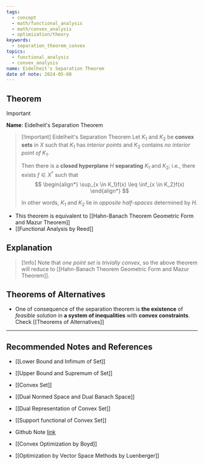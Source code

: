 ```yaml
---
tags:
  - concept
  - math/functional_analysis
  - math/convex_analysis
  - optimization/theory
keywords:
  - separation_theorem_convex
topics:
  - functional_analysis
  - convex_analysis
name: Eidelheit's Separation Theorem
date of note: 2024-05-08
---
```


## Theorem

>[!important]
>**Name**:   Eidelheit's Separation Theorem

>[!important] Eidelheit's Separation Theorem
>Let $K_1$ and $K_2$ be **convex sets** in $X$ such that $K_1$ has *interior points* and $K_2$ contains *no interior point of $K_1$.*
>
>Then there is a **closed hyperplane** $H$ **separating** $K_1$ and $K_2$; i.e., there exists $f \in X^{*}$ such that 
>$$
> \begin{align*}
> \sup_{x \in K_1}f(x)  \leq \inf_{x \in K_2}f(x) 
> \end{align*}
>$$ 
>
>In other words, $K_1$ and $K_2$ lie in *opposite half-spaces* determined by $H$.

- This theorem is equivalent to [[Hahn-Banach Theorem Geometric Form and Mazur Theorem]]
- [[Functional Analysis by Reed]]


## Explanation

>[!info]
>Note that *one point set* is *trivially convex*, so the above theorem will reduce to [[Hahn-Banach Theorem Geometric Form and Mazur Theorem]]. 

## Theorems of Alternatives

- One of consequence of the separation theorem is **the existence** of *feasible solution* in **a system of inequalities** with **convex constraints**. Check [[Theorems of Alternatives]]



-----------
##  Recommended Notes and References

- [[Lower Bound and Infimum of Set]]
- [[Upper Bound and Supremum of Set]]
- [[Convex Set]]

- [[Dual Normed Space and Dual Banach Space]]
- [[Dual Representation of Convex Set]]
- [[Support functional of Convex Set]]


- Github Note [link](https://github.com/TianpeiLuke/SelfStudyNotes/tree/master/self-study/probability_and_measure_theory)

- [[Convex Optimization by Boyd]]
- [[Optimization by Vector Space Methods by Luenberger]]